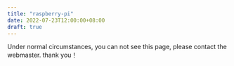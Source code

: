 ```yaml
---
title: "raspberry-pi"
date: 2022-07-23T12:00:00+08:00
draft: true
---
```


Under normal circumstances, you can not see this page, please contact the webmaster. thank you！